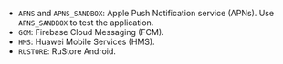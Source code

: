 * `APNS` and `APNS_SANDBOX`: Apple Push Notification service (APNs). Use `APNS_SANDBOX` to test the application.
* `GCM`: Firebase Cloud Messaging (FCM).
* `HMS`: Huawei Mobile Services (HMS).
* `RUSTORE`: RuStore Android.